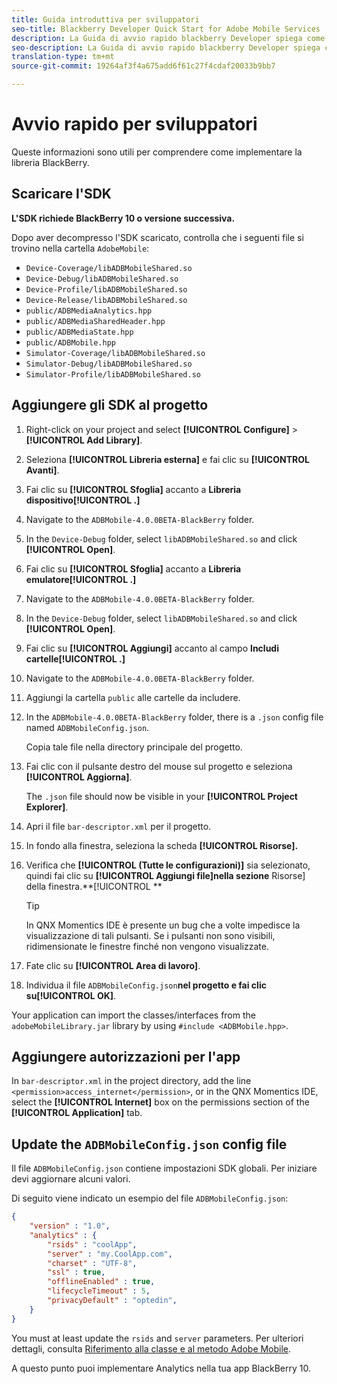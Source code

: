 ```yaml
---
title: Guida introduttiva per sviluppatori
seo-title: Blackberry Developer Quick Start for Adobe Mobile Services
description: La Guida di avvio rapido blackberry Developer spiega come implementare la libreria blackberry per Adobe Mobile Services.
seo-description: La Guida di avvio rapido blackberry Developer spiega come implementare la libreria blackberry per Adobe Mobile Services.
translation-type: tm+mt
source-git-commit: 19264af3f4a675add6f61c27f4cdaf20033b9bb7

---
```



# Avvio rapido per sviluppatori

Queste informazioni sono utili per comprendere come implementare la libreria BlackBerry.

## Scaricare l'SDK

**L'SDK richiede BlackBerry 10 o versione successiva.**

Dopo aver decompresso l'SDK scaricato, controlla che i seguenti file si trovino nella cartella `AdobeMobile`:

* `Device-Coverage/libADBMobileShared.so`
* `Device-Debug/libADBMobileShared.so`
* `Device-Profile/libADBMobileShared.so`
* `Device-Release/libADBMobileShared.so`
* `public/ADBMediaAnalytics.hpp`
* `public/ADBMediaSharedHeader.hpp`
* `public/ADBMediaState.hpp`
* `public/ADBMobile.hpp`
* `Simulator-Coverage/libADBMobileShared.so`
* `Simulator-Debug/libADBMobileShared.so`
* `Simulator-Profile/libADBMobileShared.so`

## Aggiungere gli SDK al progetto

1. Right-click on your project and select **[!UICONTROL Configure]** &gt; **[!UICONTROL Add Library]**.
1. Seleziona **[!UICONTROL Libreria esterna]** e fai clic su **[!UICONTROL Avanti]**.
1. Fai clic su **[!UICONTROL Sfoglia]** accanto a **Libreria dispositivo[!UICONTROL .]**
1. Navigate to the `ADBMobile-4.0.0BETA-BlackBerry` folder.
1. In the `Device-Debug` folder, select `libADBMobileShared.so` and click **[!UICONTROL Open]**.
1. Fai clic su **[!UICONTROL Sfoglia]** accanto a **Libreria emulatore[!UICONTROL .]**
1. Navigate to the `ADBMobile-4.0.0BETA-BlackBerry` folder.
1. In the `Device-Debug` folder, select `libADBMobileShared.so` and click **[!UICONTROL Open]**.
1. Fai clic su **[!UICONTROL Aggiungi]** accanto al campo **Includi cartelle[!UICONTROL .]**
1. Navigate to the `ADBMobile-4.0.0BETA-BlackBerry` folder.
1. Aggiungi la cartella `public` alle cartelle da includere.
1. In the `ADBMobile-4.0.0BETA-BlackBerry` folder, there is a `.json` config file named `ADBMobileConfig.json`.

   Copia tale file nella directory principale del progetto.
1. Fai clic con il pulsante destro del mouse sul progetto e seleziona **[!UICONTROL Aggiorna]**.

   The `.json` file should now be visible in your **[!UICONTROL Project Explorer]**.
1. Apri il file `bar-descriptor.xml` per il progetto.
1. In fondo alla finestra, seleziona la scheda **[!UICONTROL Risorse].**
1. Verifica che **[!UICONTROL (Tutte le configurazioni)]** sia selezionato, quindi fai clic su **[!UICONTROL Aggiungi file]nella sezione** Risorse] della finestra.**[!UICONTROL **
   >[!TIP]
   >
   >In QNX Momentics IDE è presente un bug che a volte impedisce la visualizzazione di tali pulsanti. Se i pulsanti non sono visibili, ridimensionate le finestre finché non vengono visualizzate.

1. Fate clic su **[!UICONTROL Area di lavoro]**.
1. Individua il file `ADBMobileConfig.json`**nel progetto e fai clic su[!UICONTROL OK]**.

Your application can import the classes/interfaces from the `adobeMobileLibrary.jar` library by using `#include <ADBMobile.hpp>`.

## Aggiungere autorizzazioni per l'app

In `bar-descriptor.xml` in the project directory, add the line `<permission>access_internet</permission>`, or in the QNX Momentics IDE, select the **[!UICONTROL Internet]** box on the permissions section of the **[!UICONTROL Application]** tab.

## Update the `ADBMobileConfig.json` config file

Il file `ADBMobileConfig.json` contiene impostazioni SDK globali. Per iniziare devi aggiornare alcuni valori.

Di seguito viene indicato un esempio del file `ADBMobileConfig.json`:

```json
{
    "version" : "1.0",
    "analytics" : {
        "rsids" : "coolApp",
        "server" : "my.CoolApp.com",
        "charset" : "UTF-8",
        "ssl" : true,
        "offlineEnabled" : true,
        "lifecycleTimeout" : 5,
        "privacyDefault" : "optedin",
    }
}
```

You must at least update the `rsids` and `server` parameters. Per ulteriori dettagli, consulta [Riferimento alla classe e al metodo Adobe Mobile](/help/blackberry/methods.md).

A questo punto puoi implementare Analytics nella tua app BlackBerry 10.
